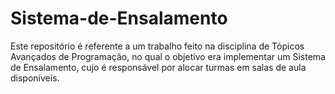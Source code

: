 # Sistema-de-Ensalamento
Este repositório é referente a um trabalho feito na disciplina de Tópicos Avançados de Programação, no qual o objetivo era implementar um Sistema de Ensalamento, cujo é responsável por alocar turmas em salas de aula disponíveis.
